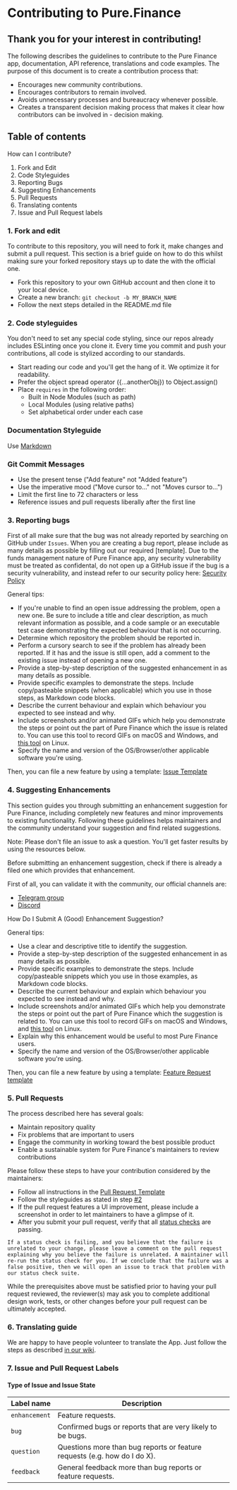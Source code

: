 # Contributing to Pure.Finance

## Thank you for your interest in contributing!

The following describes the guidelines to contribute to the Pure Finance app, documentation, API reference, translations and code examples.
The purpose of this document is to create a contribution process that:

- Encourages new community contributions.
- Encourages contributors to remain involved.
- Avoids unnecessary processes and bureaucracy whenever possible.
- Creates a transparent decision making process that makes it clear how contributors can be involved in - decision making.

## Table of contents

How can I contribute?

1. Fork and Edit
2. Code Styleguides
3. Reporting Bugs
4. Suggesting Enhancements
5. Pull Requests
6. Translating contents
7. Issue and Pull Request labels

### 1. Fork and edit

To contribute to this repository, you will need to fork it, make changes and submit a pull request. This section is a brief guide on how to do this whilst making sure your forked repository stays up to date the with the official one.

- Fork this repository to your own GitHub account and then clone it to your local device.
- Create a new branch: `git checkout -b MY_BRANCH_NAME`
- Follow the next steps detailed in the README.md file

### 2. Code styleguides

You don't need to set any special code styling, since our repos already includes ESLinting once you clone it. Every time you commit and push your contributions, all code is stylized according to our standards.

- Start reading our code and you'll get the hang of it. We optimize it for readability.
- Prefer the object spread operator ({...anotherObj}) to Object.assign()
- Place `requires` in the following order:
  - Built in Node Modules (such as path)
  - Local Modules (using relative paths)
  - Set alphabetical order under each case

### Documentation Styleguide

Use [Markdown](https://daringfireball.net/projects/markdown)

### Git Commit Messages

- Use the present tense ("Add feature" not "Added feature")
- Use the imperative mood ("Move cursor to..." not "Moves cursor to...")
- Limit the first line to 72 characters or less
- Reference issues and pull requests liberally after the first line

### 3. Reporting bugs

First of all make sure that the bug was not already reported by searching on GitHub under `Issues`.
When you are creating a bug report, please include as many details as possible by filling out our required [template].
Due to the funds management nature of Pure Finance app, any security vulnerability must be treated as confidental, do not open up a GitHub issue if the bug is a security vulnerability, and instead refer to our security policy here:
[Security Policy](https://github.com/purefinance/pure.finance/blob/master/SECURITY.md)

General tips:

- If you're unable to find an open issue addressing the problem, open a new one. Be sure to include a title and clear description, as much relevant information as possible, and a code sample or an executable test case demonstrating the expected behaviour that is not occurring.
- Determine which repository the problem should be reported in.
- Perform a cursory search to see if the problem has already been reported. If it has and the issue is still open, add a comment to the existing issue instead of opening a new one.
- Provide a step-by-step description of the suggested enhancement in as many details as possible.
- Provide specific examples to demonstrate the steps. Include copy/pasteable snippets (when applicable) which you use in those steps, as Markdown code blocks.
- Describe the current behaviour and explain which behaviour you expected to see instead and why.
- Include screenshots and/or animated GIFs which help you demonstrate the steps or point out the part of Pure Finance which the issue is related to. You can use this tool to record GIFs on macOS and Windows, and [this tool](https://github.com/GNOME/byzanz) on Linux.
- Specify the name and version of the OS/Browser/other applicable software you're using.

Then, you can file a new feature by using a template:
[Issue Template](https://github.com/purefinance/pure.finance/blob/master/ISSUE_TEMPLATE.md)

### 4. Suggesting Enhancements

This section guides you through submitting an enhancement suggestion for Pure Finance, including completely new features and minor improvements to existing functionality. Following these guidelines helps maintainers and the community understand your suggestion and find related suggestions.

Note: Please don't file an issue to ask a question. You'll get faster results by using the resources below.

Before submitting an enhancement suggestion, check if there is already a filed one which provides that enhancement.

First of all, you can validate it with the community, our official channels are:

- [Telegram group](https://t.me/vesperfinance/)
- [Discord](https://discord.com/invite/Pm8UDaazsK)

How Do I Submit A (Good) Enhancement Suggestion?

General tips:

- Use a clear and descriptive title to identify the suggestion.
- Provide a step-by-step description of the suggested enhancement in as many details as possible.
- Provide specific examples to demonstrate the steps. Include copy/pasteable snippets which you use in those examples, as Markdown code blocks.
- Describe the current behaviour and explain which behaviour you expected to see instead and why.
- Include screenshots and/or animated GIFs which help you demonstrate the steps or point out the part of Pure Finance which the suggestion is related to. You can use this tool to record GIFs on macOS and Windows, and [this tool](https://github.com/GNOME/byzanz) on Linux.
- Explain why this enhancement would be useful to most Pure Finance users.
- Specify the name and version of the OS/Browser/other applicable software you're using.

Then, you can file a new feature by using a template:
[Feature Request template](https://github.com/purefinance/pure.finance/blob/master/FEATURE_REQUEST_TEMPLATE.md)

### 5. Pull Requests

The process described here has several goals:

- Maintain repository quality
- Fix problems that are important to users
- Engage the community in working toward the best possible product
- Enable a sustainable system for Pure Finance's maintainers to review contributions

Please follow these steps to have your contribution considered by the maintainers:

- Follow all instructions in the [Pull Request Template](https://github.com/purefinance/pure.finance/blob/master/PULL_REQUEST_TEMPLATE.md)
- Follow the styleguides as stated in step [#2](#2-code-styleguides)
- If the pull request features a UI improvement, please include a screenshot in order to let maintainers to have a glimpse of it.
- After you submit your pull request, verify that all [status checks](https://help.github.com/articles/about-status-checks/) are passing.

`If a status check is failing, and you believe that the failure is unrelated to your change, please leave a comment on the pull request explaining why you believe the failure is unrelated. A maintainer will re-run the status check for you. If we conclude that the failure was a false positive, then we will open an issue to track that problem with our status check suite.`

While the prerequisites above must be satisfied prior to having your pull request reviewed, the reviewer(s) may ask you to complete additional design work, tests, or other changes before your pull request can be ultimately accepted.

### 6. Translating guide

We are happy to have people volunteer to translate the App. Just follow the steps as described [in our wiki](https://github.com/purefinance/pure.finance/wiki).

### 7. Issue and Pull Request Labels

#### Type of Issue and Issue State

| Label name    | Description                                                               |
| ------------- | ------------------------------------------------------------------------- |
| `enhancement` | Feature requests.                                                         |
| `bug`         | Confirmed bugs or reports that are very likely to be bugs.                |
| `question`    | Questions more than bug reports or feature requests (e.g. how do I do X). |
| `feedback`    | General feedback more than bug reports or feature requests.               |
